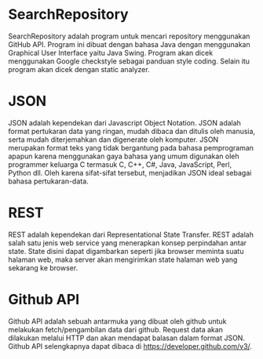 # SearchRepository
SearchRepository adalah program untuk mencari repository menggunakan GitHub API.
Program ini dibuat dengan bahasa Java dengan menggunakan Graphical User Interface yaitu Java Swing.
Program akan dicek menggunakan Google checkstyle sebagai panduan style coding.
Selain itu program akan dicek dengan static analyzer.

JSON
====
JSON adalah kependekan dari Javascript Object Notation. 
JSON adalah format pertukaran data yang ringan, mudah dibaca dan ditulis oleh manusia, serta mudah diterjemahkan dan digenerate oleh komputer. 
JSON merupakan format teks yang tidak bergantung pada bahasa pemprograman apapun karena menggunakan gaya bahasa yang umum digunakan oleh programmer keluarga C termasuk C, C++, C#, Java, JavaScript, Perl, Python dll. 
Oleh karena sifat-sifat tersebut, menjadikan JSON ideal sebagai bahasa pertukaran-data.

REST
====
REST adalah kependekan dari Representational State Transfer. 
REST adalah salah satu jenis web service yang menerapkan konsep perpindahan antar state. 
State disini dapat digambarkan seperti jika browser meminta suatu halaman web, maka server akan mengirimkan state halaman web yang sekarang ke browser.

Github API
==========
Github API adalah sebuah antarmuka yang dibuat oleh github untuk melakukan fetch/pengambilan data dari github. 
Request data akan dilakukan melalui HTTP dan akan mendapat balasan dalam format JSON.
Github API selengkapnya dapat dibaca di https://developer.github.com/v3/.
